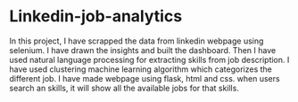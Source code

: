 # Linkedin-job-analytics

In this project, I have scrapped the data from linkedin webpage using selenium. I have drawn the insights and built the dashboard. Then I have used natural language processing for extracting skills from job description. I have used clustering machine learning algorithm which categorizes the different job. 
I have made webpage using flask, html and css. when users search an skills, it will show all the available jobs for that skills.
